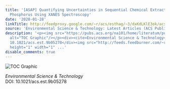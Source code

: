 ```yaml
---
title: '[ASAP] Quantifying Uncertainties in Sequential Chemical Extraction of Soil
  Phosphorus Using XANES Spectroscopy'
date: '2020-01-28'
linkTitle: http://feedproxy.google.com/~r/acs/esthag/~3/dxKdLKlE3ok/acs.est.9b05278
source: 'Environmental Science & Technology: Latest Articles (ACS Publications)'
description: '<p><img src="https://pubs.acs.org/na101/home/literatum/publisher/achs/journals/content/esthag/0/esthag.ahead-of-print/acs.est.9b05278/20200128/images/medium/es9b05278_0004.gif"
  alt="TOC Graphic"/></p><div><cite>Environmental Science & Technology</cite></div><div>DOI:
  10.1021/acs.est.9b05278</div><img src="http://feeds.feedburner.com/~r/acs/esthag/~4/dxKdLKlE3ok"
  height="1" width="1" ...'
disable_comments: true
---
```

<p><img src="https://pubs.acs.org/na101/home/literatum/publisher/achs/journals/content/esthag/0/esthag.ahead-of-print/acs.est.9b05278/20200128/images/medium/es9b05278_0004.gif" alt="TOC Graphic"/></p><div><cite>Environmental Science & Technology</cite></div><div>DOI: 10.1021/acs.est.9b05278</div><img src="http://feeds.feedburner.com/~r/acs/esthag/~4/dxKdLKlE3ok" height="1" width="1" ...